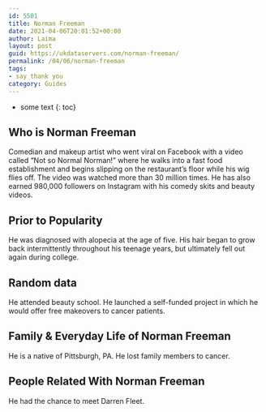 ```yaml
---
id: 5501
title: Norman Freeman
date: 2021-04-06T20:01:52+00:00
author: Laima
layout: post
guid: https://ukdataservers.com/norman-freeman/
permalink: /04/06/norman-freeman
tags:
- say thank you
category: Guides
---
```


* some text
{: toc}


## Who is Norman Freeman
                  
                  
                  
Comedian and makeup artist who went viral on Facebook with a video called &#8220;Not so Normal Norman!&#8221; where he walks into a fast food establishment and begins slipping on the restaurant&#8217;s floor while his wig flies off. The video was watched more than 30 million times. He has also earned 980,000 followers on Instagram with his comedy skits and beauty videos.
                  
              
            
              
            
                
                
                
## Prior to Popularity
                  
                  
                  
He was diagnosed with alopecia at the age of five. His hair began to grow back intermittently throughout his teenage years, but ultimately fell out again during college.
                  
              
            
              
            
                
                
                
## Random data
                  
                  
                  
He attended beauty school. He launched a self-funded project in which he would offer free makeovers to cancer patients.
                  
              
            
              
            
                
                
                
## Family & Everyday Life of Norman Freeman
                  
                  
                  
He is a native of Pittsburgh, PA. He lost family members to cancer.
                  
              
            
              
            
                
                
                
## People Related With Norman Freeman
                  
                  
                  
He had the chance to meet Darren Fleet.
                  
              
            
              
            
                
              
            
              
              
            
            
              
            
          
          
          